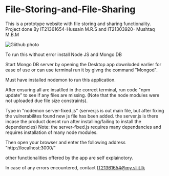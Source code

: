 # File-Storing-and-File-Sharing
This is a prototype website with file storing and sharing functionality. Project done By IT21361654-Hussain M.R.S and IT21303920- Mushtaq M.B.M

![Giithub photo](https://github.com/IT21361654/File-Storing-and-File-Sharing/assets/99306542/e0ff7658-4dbb-485e-afbc-754b3a06c115)

To run this without error install Node JS and Mongo DB

Start Mongo DB server by opening the Desktop app downloded earlier for ease of use or can use terminal run it by givng the command "Mongod".

Must have installed nodemon to run this application. 

After ensuring all are insatlled in the correct terminal, run code "npm update" to see if any files are missing. (Note that the node modules were not uploaded due file size constraints).

Type in "nodemon server-fixed.js" (server.js is out main file, but after fixing the vulnerabilites found new js file has been added. the server.js is there incase the product doesnt run after installing/failing to install the dependencies)
Note: the server-fixed.js requires many dependancies and requires installation of many node modules. 

Then open your browser and enter the following address "http://localhost:3000/"

other functionalities offered by the app are self explainotory.


In case of any errors encountered, contact IT21361654@my.sliit.lk
